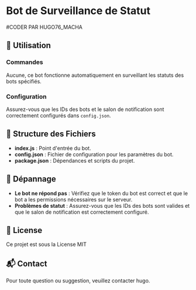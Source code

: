 # Bot de Surveillance de Statut
#CODER PAR HUGO76_MACHA
## 📜 Utilisation

### Commandes
Aucune, ce bot fonctionne automatiquement en surveillant les statuts des bots spécifiés.

### Configuration
Assurez-vous que les IDs des bots et le salon de notification sont correctement configurés dans `config.json`.

## 📂 Structure des Fichiers

- **index.js** : Point d'entrée du bot.
- **config.json** : Fichier de configuration pour les paramètres du bot.
- **package.json** : Dépendances et scripts du projet.

## 🔧 Dépannage

- **Le bot ne répond pas** : Vérifiez que le token du bot est correct et que le bot a les permissions nécessaires sur le serveur.
- **Problèmes de statut** : Assurez-vous que les IDs des bots sont valides et que le salon de notification est correctement configuré.

## 📜 License

Ce projet est sous la License MIT

## 📬 Contact

Pour toute question ou suggestion, veuillez contacter hugo.
